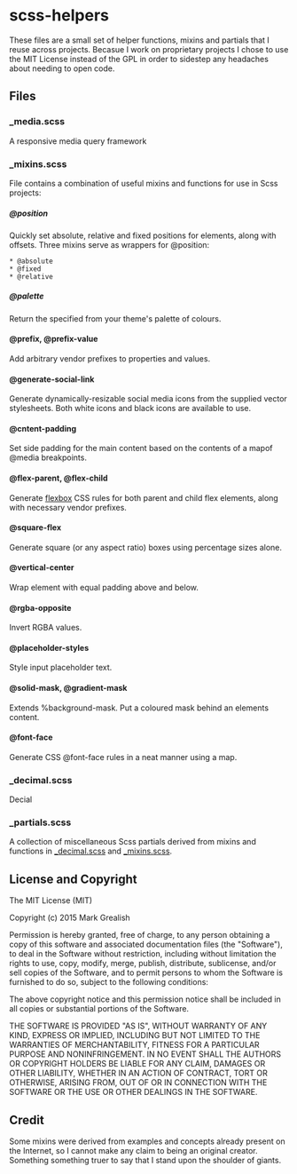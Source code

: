# scss-helpers
These files are a small set of helper functions, mixins and partials that I reuse across projects. Becasue I work on proprietary projects I chose to use the MIT License instead of the GPL in order to sidestep any headaches about needing to open code. 

## Files

### \_media.scss
A responsive media query framework

### \_mixins.scss
File contains a combination of useful mixins and functions for use in Scss projects:

##### @position
Quickly set absolute, relative and fixed positions for elements, along with offsets. Three mixins serve as wrappers for @position:

    * @absolute
    * @fixed
    * @relative

##### @palette
Return the specified from your theme's palette of colours.

#### @prefix, @prefix-value
Add arbitrary vendor prefixes to properties and values.

#### @generate-social-link
Generate dynamically-resizable social media icons from the supplied vector stylesheets. Both white icons and black icons are available to use.

#### @cntent-padding
Set side padding for the main content based on the contents of a mapof @media breakpoints.

#### @flex-parent, @flex-child
Generate [flexbox](https://css-tricks.com/snippets/css/a-guide-to-flexbox/) CSS rules for both parent and child flex elements, along with necessary vendor prefixes.

#### @square-flex
Generate square (or any aspect ratio) boxes using percentage sizes alone.

#### @vertical-center
Wrap element with equal padding above and below.

#### @rgba-opposite
Invert RGBA values.

#### @placeholder-styles
Style input placeholder text.

#### @solid-mask, @gradient-mask 
Extends %background-mask. Put a coloured mask behind an elements content.

#### @font-face
Generate CSS @font-face rules in a neat manner using a map.


### \_decimal.scss
Decial 

### \_partials.scss
A collection of miscellaneous Scss partials derived from mixins and functions in [\_decimal.scss](/_decimal.scss) and [\_mixins.scss](/_mixins.scss).

## License and Copyright
The MIT License (MIT)

Copyright (c) 2015 Mark Grealish

Permission is hereby granted, free of charge, to any person obtaining a copy
of this software and associated documentation files (the "Software"), to deal
in the Software without restriction, including without limitation the rights
to use, copy, modify, merge, publish, distribute, sublicense, and/or sell
copies of the Software, and to permit persons to whom the Software is
furnished to do so, subject to the following conditions:

The above copyright notice and this permission notice shall be included in
all copies or substantial portions of the Software.

THE SOFTWARE IS PROVIDED "AS IS", WITHOUT WARRANTY OF ANY KIND, EXPRESS OR
IMPLIED, INCLUDING BUT NOT LIMITED TO THE WARRANTIES OF MERCHANTABILITY,
FITNESS FOR A PARTICULAR PURPOSE AND NONINFRINGEMENT. IN NO EVENT SHALL THE
AUTHORS OR COPYRIGHT HOLDERS BE LIABLE FOR ANY CLAIM, DAMAGES OR OTHER
LIABILITY, WHETHER IN AN ACTION OF CONTRACT, TORT OR OTHERWISE, ARISING FROM,
OUT OF OR IN CONNECTION WITH THE SOFTWARE OR THE USE OR OTHER DEALINGS IN
THE SOFTWARE.

## Credit
Some mixins were derived from examples and concepts already present on the Internet, so I cannot make any claim to being an original creator. Something something truer to say that I stand upon the shoulder of giants.

